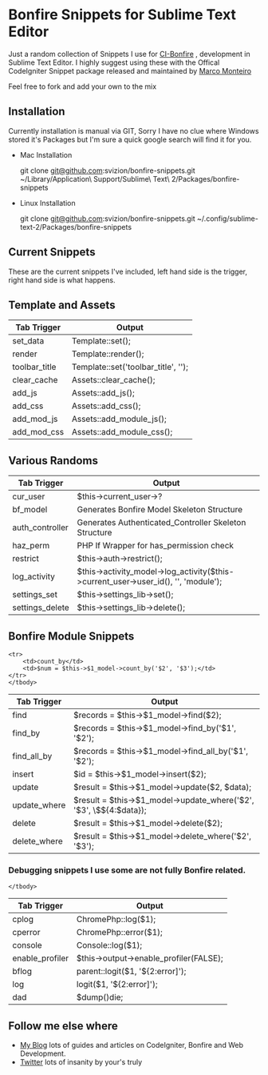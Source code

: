 # Bonfire Snippets for Sublime Text Editor
 
Just a random collection of Snippets I use for [CI-Bonfire](http://cibonfire.com) ,
development in Sublime Text Editor.  I highly suggest using these with the Offical CodeIgniter Snippet package released and maintained by [Marco Monteiro](https://github.com/mpmont/ci-snippets)

Feel free to fork and add your own to the mix

## Installation 

Currently installation is manual via GIT,  Sorry I have no clue where Windows stored it's Packages but I'm sure a quick google search will find it for you.

- Mac Installation 

	git clone git@github.com:svizion/bonfire-snippets.git ~/Library/Application\ Support/Sublime\ Text\ 2/Packages/bonfire-snippets

- Linux Installation

	git clone git@github.com:svizion/bonfire-snippets.git ~/.config/sublime-text-2/Packages/bonfire-snippets

## Current Snippets

These are the current snippets I've included, left hand side is the trigger, right hand side is what happens.

## Template and Assets

<table>
	<thead>
		<th>Tab Trigger</th><th>Output</th>
	</thead>
	<tbody>
	<tr>
		<td>set_data</td>
		<td>Template::set();</td>
	</tr>
	<tr>
		<td>render</td>
		<td>Template::render();</td>
	</tr>
	<tr>
		<td>toolbar_title</td>
		<td>Template::set('toolbar_title', '');</td>
	</tr>
	<tr>
		<td>clear_cache</td>
		<td>Assets::clear_cache();</td>
	</tr>
	<tr>
		<td>add_js</td>
		<td>Assets::add_js();</td>
	</tr>
	<tr>
		<td>add_css</td>
		<td>Assets::add_css();</td>
	</tr>
	<tr>
		<td>add_mod_js</td>
		<td>Assets::add_module_js();</td>
	</tr>
	<tr>
		<td>add_mod_css</td>
		<td>Assets::add_module_css();</td>
	</tr>
	</tbody>
</table>

## Various Randoms

<table>
	<thead>
		<th>Tab Trigger</th><th>Output</th>
	</thead>
	<tbody>
	<tr>
		<td>cur_user</td>
		<td>$this->current_user->?</td>
	</tr>		
	<tr>
		<td>bf_model</td>
		<td>Generates Bonfire Model Skeleton Structure</td>
	</tr>		
	<tr>
		<td>auth_controller</td>
		<td>Generates Authenticated_Controller Skeleton Structure</td>
	</tr>
	<tr>
		<td>haz_perm</td>
		<td>PHP If Wrapper for has_permission check</td></tr>
	</tr>		
	<tr>
		<td>restrict</td>
		<td>$this->auth->restrict();</td>
	</tr>
	<tr>
		<td>log_activity</td>
		<td>$this->activity_model->log_activity($this->current_user->user_id(), '', 'module');</td>
	</tr>
	<tr>
		<td>settings_set</td>
		<td>$this->settings_lib->set();</td>
	</tr>
	<tr>
		<td>settings_delete</td>
		<td>$this->settings_lib->delete();</td>
	</tr>
	</tbody>
</table>

## Bonfire Module Snippets

<table>
	<thead>
		<th>Tab Trigger</th><th>Output</th>
	</thead>
	<tbody>
	<tr>
		<td>find</td>
		<td>$records = $this->$1_model->find($2);</td>
	</tr>
	<tr>
		<td>find_by</td>
		<td>$records = $this->$1_model->find_by('$1', '$2');</td>
	</tr>
	<tr>
		<td>find_all_by</td>
		<td>$records = $this->$1_model->find_all_by('$1', '$2');</td>
	</tr>
	<tr>
		<td>insert</td>
		<td>$id = $this->$1_model->insert($2);</td>
	</tr>
	<tr>
		<td>update</td>
		<td>$result = $this->$1_model->update($2, $data);</td>
	</tr>
	<tr>
		<td>update_where</td>
		<td>$result = $this->$1_model->update_where('$2', '$3', \$${4:$data});</td>
	</tr>
	<tr>
		<td>delete</td>
		<td>$result = $this->$1_model->delete($2);</td>
	</tr>
	<tr>
		<td>delete_where</td>
		<td>$result = $this->$1_model->delete_where('$2', '$3');</td>
	</tr>

	<tr>
		<td>count_by</td>
		<td>$num = $this->$1_model->count_by('$2', '$3');</td>
	</tr>
	</tbody>
</table>

### Debugging snippets I use some are not fully Bonfire related.

<table>
	<thead>
		<th>Tab Trigger</th><th>Output</th>
	</thead>
	<tbody>
	<tr>
		<td>cplog</td>
		<td>ChromePhp::log($1);</td>
	</tr>
	<tr>
		<td>cperror</td>
		<td>ChromePhp::error($1);</td>
	</tr>
	<tr>
		<td>console</td>
		<td>Console::log($1);</td>
	</tr>	
	<tr>
		<td>enable_profiler</td>
		<td>$this->output->enable_profiler(FALSE);</td>
	</tr>
	<tr>
		<td>bflog</td>
		<td>parent::logit($1, '${2:error]');</td>
	</tr>	
	<tr>
		<td>log</td>
		<td>logit($1, '${2:error]');</td>
	</tr>
	<tr>
		<td>dad</td>
		<td>$dump()die;</td>
	</tr>

	</tbody>
</table>


## Follow me else where

 - [My Blog](http://blog.shawnc.org) lots of guides and articles on CodeIgniter, Bonfire and Web Development. 
 - [Twitter](http://twitter.com/svizion) lots of insanity by your's truly